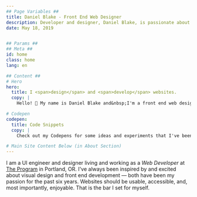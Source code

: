```yaml
---
## Page Variables ##
title: Daniel Blake - Front End Web Designer
description: Developer and designer, Daniel Blake, is passionate about building responsive and accessible websites.
date: May 18, 2019


## Params ##
## Meta ##
id: home
class: home
lang: en

## Content ##
# Hero
hero:
  title: I <span>design</span> and <span>develop</span> websites.
  copy: |
    Hello! 👋 My name is Daniel Blake and&nbsp;I'm a front end web designer who believes that websites should be simple, accessible, responsive, and&nbsp;fast.

# Codepen
codepen:
  title: Code Snippets
  copy: |
    Check out my Codepens for some ideas and experiments that I've been working&nbsp;on.

# Main Site Content Below (in About Section)
---
```


I am a UI engineer and designer living and working as a <i>Web&nbsp;Developer</i> at <a href='https://theprogrampdx.com' rel='external noreferrer noopener' target='_blank' aria-label='Visit The Program Website'>The Program</a> in Portland,&nbsp;OR. I've always been inspired by and excited about visual design and front end development &mdash; both have been my passion for the past six years. Websites should be usable, accessible, and, most importantly, enjoyable. That is the bar I set for&nbsp;myself.

